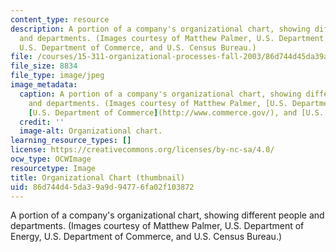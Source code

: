 ```yaml
---
content_type: resource
description: A portion of a company's organizational chart, showing different people
  and departments. (Images courtesy of Matthew Palmer, U.S. Department of Energy,
  U.S. Department of Commerce, and U.S. Census Bureau.)
file: /courses/15-311-organizational-processes-fall-2003/86d744d45da39a9d94776fa02f103872_15-311f03-th.jpg
file_size: 8834
file_type: image/jpeg
image_metadata:
  caption: A portion of a company's organizational chart, showing different people
    and departments. (Images courtesy of Matthew Palmer, [U.S. Department of Energy](http://www.doedigitalarchive.doe.gov/),
    [U.S. Department of Commerce](http://www.commerce.gov/), and [U.S. Census Bureau](https://www.census.gov/).)
  credit: ''
  image-alt: Organizational chart.
learning_resource_types: []
license: https://creativecommons.org/licenses/by-nc-sa/4.0/
ocw_type: OCWImage
resourcetype: Image
title: Organizational Chart (thumbnail)
uid: 86d744d4-5da3-9a9d-9477-6fa02f103872
---
```

A portion of a company's organizational chart, showing different people and departments. (Images courtesy of Matthew Palmer, U.S. Department of Energy, U.S. Department of Commerce, and U.S. Census Bureau.)